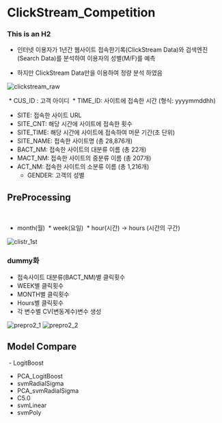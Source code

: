 # ClickStream_Competition
### This is an H2
 * 인터넷 이용자가 1년간 웹사이트 접속한기록(ClickStream Data)와 검색엔진(Search Data)를 분석하여 이용자의 성별(M/F)를 예측
  
 * 하지만 ClickStream Data만을 이용하여 정량 분석 하였음
  
![clickstream_raw](https://user-images.githubusercontent.com/21652564/40236192-acd81cf0-5ae7-11e8-9e94-223feb3fe620.jpg)

  * CUS_ID : 고객 아이디
  * TIME_ID: 사이트에 접속한 시간 (형식: yyyymmddhh)
  * SITE: 접속한 사이트 URL
  * SITE_CNT: 해당 시간에 사이트에 접속한 횟수
  * SITE_TIME: 해당 시간에 사이트에 접속하여 머문 기간(초 단위)
  * SITE_NAME: 접속한 사이트명 (총 28,876개)
  * BACT_NM: 접속한 사이트의 대분류 이름 (총 22개)
  * MACT_NM: 접속한 사이트의 중분류 이름 (총 207개)
  * ACT_NM: 접속한 사이트의 소분류 이름 (총 1,216개)
    * GENDER: 고객의 성별

## PreProcessing
  
  * month(월)
  * week(요일)
  * hour(시간) ->  hours (시간의 구간)
  
![clistr_1st](https://user-images.githubusercontent.com/21652564/40237059-49214206-5aea-11e8-8b95-9194dca530ae.png)
  
### dummy화
  
 + 접속사이트 대분류(BACT_NM)별 클릭횟수
 + WEEK별 클릭횟수
 + MONTH별 클릭횟수
 + Hours별 클릭횟수
 + 각 변수별 CV(변동계수)변수 생성

![prepro2_1](https://user-images.githubusercontent.com/21652564/40238132-4900021e-5aed-11e8-8c1c-92a05528d9b2.jpg)
![prepro2_2](https://user-images.githubusercontent.com/21652564/40238148-54f8b5a2-5aed-11e8-87dd-758400ebb3c4.jpg)

## Model Compare
  - LogitBoost
  - PCA_LogitBoost
  - svmRadialSigma
  - PCA_svmRadialSigma
  - C5.0
  - svmLinear
  - svmPoly
